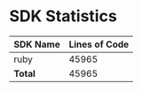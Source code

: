 # SDK Statistics

| SDK Name | Lines of Code |
| -------- | ------------- |
| ruby | 45965 |
| **Total** | 45965 |
